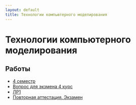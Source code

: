 ```yaml
---
layout: default
title: Технологии компьютерного моделирования
---
```


# Технологии компьютерного моделирования

## Работы

- [4 семестр](../works/year-2/ТКМ/4%20семестр)
- [Вопрос для экзмена 4 курс](../works/year-2/ТКМ/Вопрос%20для%20экзмена%204%20курс)
- [ЛР1](../works/year-2/ТКМ/ЛР1)
- [Повторная аттестация. Экзамен](../works/year-2/ТКМ/Повторная%20аттестация.%20Экзамен) 